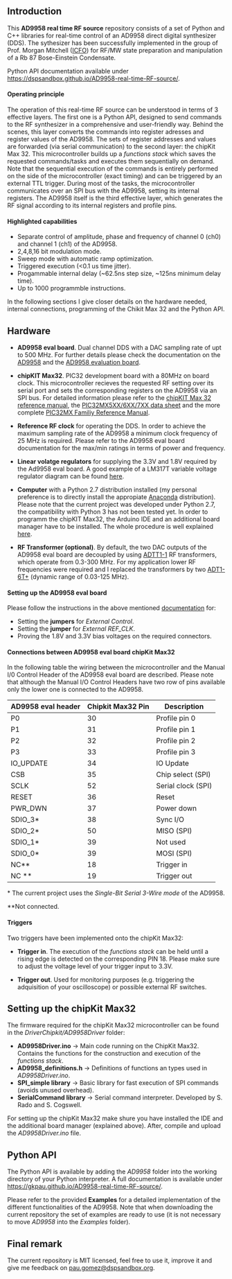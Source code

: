 ## Introduction
This **AD9958 real time RF source** repository consists of a set of Python and C++ libraries for real-time control of an AD9958 direct digital synthesizer (DDS). The sythesizer has been successfully implemented in the group of Prof. Morgan Mitchell ([ICFO](www.ICFO.eu)) for RF/MW state preparation and manipulation of a Rb 87 Bose-Einstein Condensate.

Python API documentation available under https://dspsandbox.github.io/AD9958-real-time-RF-source/.

#### Operating principle
The operation of this real-time RF source can be understood in terms of 3 effective layers. The first one is a Python API, designed to send commands to the RF synthesizer in a comprehensive and user-friendly way. Behind the scenes, this layer converts the commands into register adresses and register values of the AD9958. The sets of register addresses and values are forwarded (via serial communication) to the second layer: the chipKit Max 32. This microcontroller builds up a *functions stack* which saves the requested commands/tasks and executes them sequentially on demand. Note that the sequential execution of the commands is entirely performed on the side of the microcontroller (exact timing) and can be triggered by an external TTL trigger. During most of the tasks, the microcontroller communicates over an SPI bus with the AD9958, setting its internal registers. The AD9958 itself is the third effective layer, which generates the RF signal according to its internal registers and profile pins.

#### Highlighted capabilities
* Separate control of amplitude, phase and frequency of channel 0 (ch0) and channel 1 (ch1) of the AD9958.
* 2,4,8,16 bit modulation mode.
* Sweep mode with automatic ramp optimization.
* Triggered execution (<0.1 us time jitter).
* Progammable internal delay (~62.5ns step size, ~125ns minimum delay time).
* Up to 1000 programmble instructions.




In the following sections I give closer details on the hardware needed, internal connections, programming of the Chikit Max 32 and the Python API.

## Hardware
* **AD9958 eval board**. Dual channel DDS with a DAC sampling rate of upt to 500 MHz. For further details please check the documentation on the [AD9958](https://www.analog.com/en/products/ad9958.html) and the [AD9958 evaluation board](https://www.analog.com/en/design-center/evaluation-hardware-and-software/evaluation-boards-kits/eval-ad9958.html).

* **chipKIT Max32**. PIC32 development board with a 80MHz on board clock. This microcontroller recieves the requested RF setting over its serial port and sets the corresponding registers on the AD9958 via an SPI bus. For detailed information please refer to the [chipKIT Max 32 reference manual](https://reference.digilentinc.com/chipkit_max32/refmanual),  the [PIC32MX5XX/6XX/7XX data sheet](http://ww1.microchip.com/downloads/en/DeviceDoc/60001156J.pdf) and the more complete [PIC32MX Familiy Reference Manual](http://hades.mech.northwestern.edu/images/2/21/61132B_PIC32ReferenceManual.pdf).

* **Reference RF clock** for operating the DDS. In order to achieve the maximum sampling rate of the AD9958 a minimum clock frequency of 25 MHz is required. Please refer to the  AD9958 eval board documentation for the max/min ratings in terms of power and frequency.

* **Linear volatge regulators** for supplying the 3.3V and 1.8V required by the Ad9958 eval board. A good example of a LM317T variable voltage regulator diagram can be found [here](https://www.electronics-tutorials.ws/blog/variable-voltage-power-supply.html).

* **Computer** with a Python 2.7 distribution installed (my personal preference is to directly install the appropiate [Anaconda](https://www.anaconda.com/download/) distribution). Please note that the current project was developed under Python 2.7, the compatibility with Python 3 has not been tested yet. In order to programm the chipKIT Max32, the Arduino IDE and an additional board manager have to be installed. The whole procedure is well explained [here](https://chipkit.net/wiki/index.php?title=ChipKIT_core).

* **RF Transformer (optional)**. By default, the two DAC outputs of the AD9958 eval board are decoupled by using [ADTT1-1](https://www.minicircuits.com/WebStore/dashboard.html?model=ADTT1-1) RF transformers, which operate from 0.3-300 MHz. For my application lower RF frequencies were required and I replaced the transformers by two [ADT1-6T+](https://www.minicircuits.com/WebStore/dashboard.html?model=ADT1-6T%2B) (dynamic range of 0.03-125 MHz).

#### Setting up the AD9958 eval board
Please follow the instructions in the above mentioned [documentation](https://www.analog.com/en/design-center/evaluation-hardware-and-software/evaluation-boards-kits/eval-ad9958.html) for:
* Setting the **jumpers** for *External Control*.
* Setting the **jumper** for *External REF_CLK*.
* Proving the 1.8V and 3.3V bias voltages on the required connectors.

#### Connections between AD9958 eval board chipKit Max32 
In the following table the wiring between the microcontroller and the Manual I/0 Control Header of the AD9958 eval board are described. Please note that although the Manual I/O Control Headers have two row of pins available only the lower one is connected to the AD9958.




|AD9958 eval header |Chipkit Max32 Pin |Description       |
| ------------- | ------------- | ------------- |
| P0 | 30 |Profile pin 0|
| P1 | 31 |Profile pin 1|
| P2 | 32 |Profile pin 2|
| P3 | 33 |Profile pin 3|
| IO_UPDATE | 34 |IO Update|
| CSB | 35 |Chip select (SPI) |
| SCLK | 52 |Serial clock (SPI)|
| RESET | 36 |Reset|
| PWR_DWN | 37 |Power down|
| SDIO_3\* | 38 |Sync I/O |
| SDIO_2\* | 50 | MISO (SPI) |
| SDIO_1\* | 39 | Not used |
| SDIO_0\* | 39 | MOSI (SPI) |
| NC\*\* | 18 | Trigger in |
| NC \*\* | 19 |Trigger out |


\* The current project uses the *Single-Bit Serial 3-Wire mode* of the AD9958.

\*\*Not connected.

#### Triggers
Two triggers have been implemented onto the chipKit Max32:
* **Trigger in**. The execution of the *functions stack* can be held until a rising edge is detected on the corresponding PIN 18. Please make sure to adjust the voltage level of your trigger input to 3.3V.

* **Trigger out**. Used for monitoring purposes (e.g. triggering the adquisition of your oscilloscope) or possible external RF switches.

## Setting up the chipKit Max32
The firmware required for the chipKit Max32 microcontroller can be found in the *DriverChipkit/AD9958Driver* folder:
* **AD9958Driver.ino** -> Main code running on the ChipKit Max32. Contains the functions for the construction and execution of the *functions stack*.
* **AD9958_definitions.h** -> Definitions of functions an types used in *AD9958Driver.ino*.
* **SPI_simple library** -> Basic library for fast execution of SPI commands (avoids unused overhead).
* **SerialCommand library** -> Serial command interpreter. Developed by S. Rado and S. Cogswell. 

For setting up the chipKit Max32 make shure you have installed the IDE and the additional board manager (explained above). After, compile and upload the *AD9958Driver.ino* file.


## Python API
The Python API is available by adding the *AD9958* folder into the working directory of your Python interpreter. A full documentation is available under https://gkpau.github.io/AD9958-real-time-RF-source/.

Please refer to the provided **Examples** for a detailed implementation of the different functionalities of the AD9958. Note that when downloading the current repository the set of examples are ready to use (it is not necessary to move *AD9958* into the *Examples* folder).

## Final remark
The current repository is MIT licensed, feel free to use it, improve it and give me feedback on pau.gomez@dspsandbox.org.  



